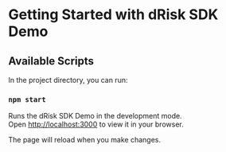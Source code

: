 # Getting Started with dRisk SDK Demo

## Available Scripts

In the project directory, you can run:

### `npm start`

Runs the dRisk SDK Demo in the development mode.\
Open [http://localhost:3000](http://localhost:3000) to view it in your browser.

The page will reload when you make changes.